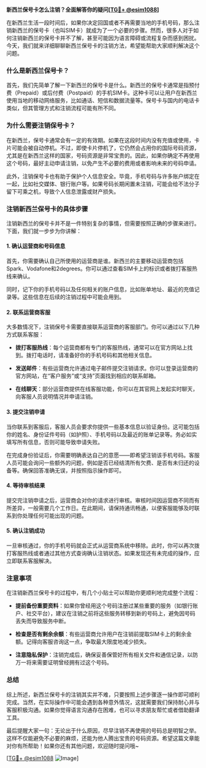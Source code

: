 **新西兰保号卡怎么注销？全面解答你的疑问[[TG💪+ @esim1088](https://t.me/s/esim1088)]**

在新西兰生活一段时间后，如果你决定回国或者不再需要当地的手机号码，那么注销新西兰的保号卡（也叫SIM卡）就成为了一个必要的步骤。然而，很多人对于如何注销新西兰的保号卡并不了解，甚至可能因为语言障碍或流程复杂而感到困扰。今天，我们就来详细聊聊新西兰保号卡的注销方法，希望能帮助大家顺利解决这个问题。

### 什么是新西兰保号卡？

首先，我们先简单了解一下新西兰的保号卡是什么。新西兰的保号卡通常是指预付费（Prepaid）或后付费（Postpaid）的手机SIM卡。这种卡可以让用户在新西兰使用当地的移动网络服务，比如通话、短信和数据流量等。保号卡与国内的电话卡类似，但其管理方式和注销流程可能有所不同。

### 为什么需要注销保号卡？

在新西兰，保号卡通常会有一定的有效期。如果在这段时间内没有充值或使用，卡片可能会被自动停机。不过，即使卡片停机了，它仍然会占用你的国际号码资源，尤其是在新西兰这样的国家，号码资源是非常宝贵的。因此，如果你确定不再使用这个号码，最好主动申请注销，以免产生不必要的费用或者影响未来的号码申请。

此外，注销保号卡也有助于保护个人信息安全。毕竟，手机号码与许多账户绑定在一起，比如社交媒体、银行账户等。如果号码长期闲置未注销，可能会给不法分子留下可乘之机，导致个人信息泄露或财产损失。

### 注销新西兰保号卡的具体步骤

注销新西兰的保号卡并不是一件特别复杂的事情，但需要按照正确的步骤来进行。下面，我们就一步步为你讲解：

#### 1. 确认运营商和号码信息

首先，你需要确认自己所使用的运营商是谁。新西兰的主要移动运营商包括Spark、Vodafone和2degrees。你可以通过查看SIM卡上的标识或者拨打客服热线来确认。

同时，记下你的手机号码以及任何相关的账户信息，比如账单地址、最近的充值记录等。这些信息在后续的注销过程中可能会用到。

#### 2. 联系运营商客服

大多数情况下，注销保号卡需要直接联系运营商的客服部门。你可以通过以下几种方式联系客服：

- **拨打客服热线**：每个运营商都有专门的客服热线，通常可以在官方网站上找到。拨打电话时，请准备好你的手机号码和其他相关信息。
  
- **发送邮件**：有些运营商允许通过电子邮件提交注销请求。你可以登录运营商的官方网站，在“客户服务”或“支持”页面找到相应的联系邮箱。

- **在线聊天**：部分运营商提供在线客服功能，你可以在其官网上发起实时聊天，向客服人员说明情况并申请注销。

#### 3. 提交注销申请

当你联系到客服后，客服人员会要求你提供一些基本信息以验证身份。这可能包括你的姓名、身份证件号码（如护照）、手机号码以及最近的账单记录等。务必如实填写所有信息，否则可能导致申请失败。

在完成身份验证后，你需要明确表达自己的意愿——即希望注销该手机号码。客服人员可能会询问一些额外的问题，例如是否已经结清所有欠费、是否有未归还的设备等。确保回答准确无误，并按照指示操作即可。

#### 4. 等待审核结果

提交完注销申请之后，运营商会对你的请求进行审核。审核时间因运营商不同而有所差异，一般需要几个工作日。在此期间，请保持通讯畅通，以便客服能够及时联系到你处理任何可能出现的问题。

#### 5. 确认注销成功

一旦审核通过，你的手机号码就会正式从运营商系统中移除。此时，你可以再次拨打客服热线或者通过其他方式查询确认注销状态。如果发现还有未完成的操作，应立即联系客服解决。

### 注意事项

在注销新西兰保号卡的过程中，有几个小贴士可以帮助你更顺利地完成整个流程：

- **提前备份重要资料**：如果你曾经用这个号码注册过某些重要的服务（如银行账户、社交平台），建议在注销之前将这些服务转移到新的号码上，避免因号码丢失而导致服务中断。

- **检查是否有剩余余额**：有些运营商允许用户在注销前提取SIM卡上的剩余金额。记得向客服咨询这一点，争取最大限度地减少损失。

- **注意隐私保护**：注销完成后，确保妥善保管好所有相关文件和通信记录，以防万一将来需要证明曾经拥有过这个号码。

### 总结

综上所述，新西兰保号卡的注销其实并不难，只要按照上述步骤逐一操作即可顺利完成。当然，在实际操作中可能会遇到各种意外情况，这就需要我们保持耐心并与客服积极沟通。如果你觉得语言沟通存在困难，也可以寻求朋友帮忙或者借助翻译工具。

最后提醒大家一句：无论出于什么原因，尽早注销不再使用的号码总是明智之举。这样不仅能避免不必要的麻烦，还能为他人腾出宝贵的号码资源。希望这篇文章能对你有所帮助！如果你还有其他问题，欢迎随时提问哦~

[[TG💪+ @esim1088](https://t.me/s/esim1088) ![Image](https://i.postimg.cc/4NQfJmqS/Snipaste-2025-05-13-00-14-12.png)]